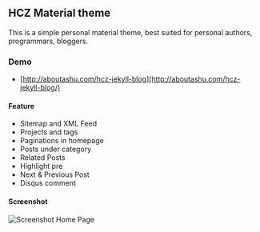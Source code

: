 ## HCZ Material theme

This is a simple personal material theme, best suited for personal authors, programmars, bloggers. 

### Demo
* [http://aboutashu.com/hcz-jekyll-blog](http://aboutashu.com/hcz-jekyll-blog/)


#### Feature

* Sitemap and XML Feed
* Projects and tags
* Paginations in homepage
* Posts under category
* Related Posts
* Highlight pre
* Next & Previous Post
* Disqus comment

#### Screenshot

![Screenshot Home Page](https://raw.githubusercontent.com/ashutosh2k12/jekyllthemes/master/thumbnails/hcz-material.png  "Screenshot Home Page")
